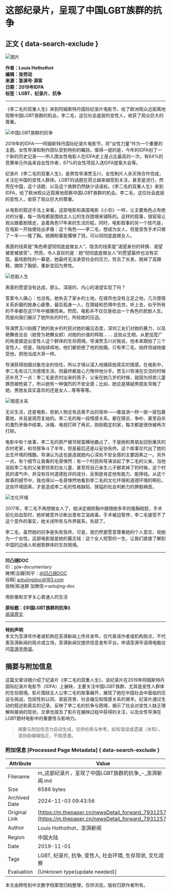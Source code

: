 # 这部纪录片，呈现了中国LGBT族群的抗争

## 正文 { data-search-exclude }


![图片](https://image.thepaper.cn/publish/interaction/image/5/57/823.jpg)

**作者：Louis Hothothot**  
**编辑：张劳动**  
**来源：澎湃号·湃客**  
**日期：2019年IDFA**  
**标签：LGBT、纪录片、抗争**

---

《李二毛的双重人生》来到阿姆斯特丹国际纪录片电影节，给了欧洲观众近距离地观察中国LGBT族群的机会。李二毛，这位社会底层的变性人，收获了观众巨大的尊重。

![中国LGBT族群的抗争](https://imagepphcloud.thepaper.cn/pph/image/73/584/757.jpg)

2019年的IDFA——阿姆斯特丹国际纪录片电影节，将“女性力量”作为一个重要的主题。女性导演和制作团队受到特别的瞩目。值得一提的是，今年的IDFA创了一个新的历史记录——所入围女性电影人在IDFA史上是占比最高的一次，有64%的竞赛单元作品来自女性作者，67%的女性项目入选IDFA提案大会等。

纪录片《李二毛的双重人生》，是男性导演贾玉川，女性制片人余天琦合作完成，关注在中国的变性人群体。LGBT的话题在荷兰越来越受到关注，甚至是流行，然而在中国，这个话题、以及这个族群仍然缺少话语权。《李二毛的双重人生》来到IDFA，给了欧洲观众近距离地观察中国LGBT族群的机会。李二毛，这位社会底层的变性人，收获了观众巨大的尊重。

从电影的叙述手法上来看，这部电影和美国电影《小丑》一样，让主要角色占有绝对的分量，每一场戏都是围绕主人公的生存困境来铺陈的。这样的叙事，很容易让观众跟着剧情走，追着角色17年来的生活历程。同时，电影叙事的另一个技巧是，在电影一开始便给出矛盾：这个角色——李二毛，想成为女人，但是变性手术只做了一半——隆了胸。她期盼着能攥够了钱，可以彻彻底底做女人。

表面的线索是“角色希望彻彻底底做女人”，隐含的线索是“渴望身份的转换、渴望被爱被接受”。然而，令人哀叹的是：她“彻彻底底做女人”的愿望最终也没有实现。最戏剧性的一幕是，她最终无法承受社会的压力，剪去了长发，脱掉了高跟鞋，摘除了胸部，重新变回为男性。

![悲剧人生](https://imagepphcloud.thepaper.cn/pph/image/73/584/761.jpg)

表面的愿望没有达成，那么，深层的、内心的渴望实现了吗？

答案令人痛心：也没有。她失去了家乡的土地，在城市也没有立足之地，几次感情关系折磨的她身心疲惫，最后孤身一人，在猜疑和恐惧中去世。听上去，似乎所有的不幸都在这17年中接踵而来。然而，电影并不仅仅是给出一个角色的悲剧人生。而是向我们展示了她所处的时代，所给她的压迫。

导演贾玉川拍摄了她的故乡的村民对她的偏见态度，深圳工友们对她的暴力，以及艳舞夜总会（她曾为艳舞女郎）对她的价值的榨取... ... 这些众生相，从更加宽广的角度塑造出变性人这个群体的生存困境。导演贾玉川对我说，他本来跟拍了三个变性人，但是，陆陆续续地，他们都拒绝了他的拍摄。只有李二毛，始终坦诚地接受他，把他当成大哥一样。

导演获得拍摄对象完全的信任，所以才得以深入地捕获她真实的情感。在电影中，李二毛有过几次感情生活，但最终都是心力憔悴地分手。贾玉川导演在交流的时候还补充了一点：李二毛是农村出来的孩子，父亲在她几岁的时候，就因为拐卖儿童罪而被枪毙了，所以她有一种强烈的不安全感；比如，她总是猜疑男朋友背叛了她，男朋友其实喜欢的还是女人...等等等等。

![情感关系](https://imagepphcloud.thepaper.cn/pph/image/73/584/765.jpg)

无论生活，还是电影，悲剧人物总有逃离不出的宿命——像漩涡一样一层一层包裹着她，并且是周而复始的。李二毛的每一段情感关系，都在猜忌、争吵、甚至自杀的激烈矛盾中结束。冰箱、电视打碎了再买，刚刚稳定的家，每次都是很快被再次打碎。

电影中有个故事，李二毛的房产被邻居蛮横地霸占了，于是她和男朋友回到重庆的农村老家，和邻居争斗了半年，但是最后还是以妥协告终。这个故事交代出了她的出生环境的残酷，导演认为这也是造就她内心深处不安全感的主要因素之一。另外一点，有个细节让我看的毛骨悚然：有一个村民和导演谈起了李二毛的父亲，当他说起李二毛的父亲曾拐卖妇女儿童、甚至将自己亲生儿子都卖掉了的时候，这个村民的语气中，并没有任何道德批评的成分，反倒是肯定他有能力、能挣钱。从这个故事的细节中，我也得以—毛骨悚然地看到李二毛的文化环境和道德环境的畸形。这些环境因素，才是造成李二毛的性格缺陷、狭隘的社会判断力的罪魁祸首。

![文化环境](https://imagepphcloud.thepaper.cn/pph/image/73/584/769.jpg)

2017年，李二毛不再想做女人了，她决定摘除胸中跟随她多年的隆胸硅胶，手术前化验血型时，她却被意外诊断出患有艾滋病毒，手术被迫暂停，李二毛接受不了这个意外的事实，她关闭所有与外界联系，失踪了。

李二毛，虽然她的抗争是失败告终，可是，我仍然更愿意尊重她的个人意志，视她为一个女性。这部电影就是她的墓志铭：这个女人短暂的一生，让我们直接了解到中国的边缘人和弱势群体的生存困境。

---

**凹凸镜DOC**  
ID：pjw-documentary  
微博|豆瓣|知乎：[@凹凸镜DOC](https://m.thepaper.cn/user_interaction_3323668)  
投稿| aotujingdoc@163.com  
放映|影迷群 加微信☞aotujing-doc  

用影像和文字关心普通人的生活  

**原标题：《中国LGBT族群的抗争》**  
[阅读原文](http://mp.weixin.qq.com/s?__biz=MzIwMzU5NDI2NQ==&mid=2247494361&idx=1&sn=b0484e7a3d92e5db07a2dbf87940a636&chksm=96cfa5afa1b82cb9ef2fb5d4beb6474f6c1484698f66df1fa75c3991ce9a3086d1ec57b06807#rd)  

---

**特别声明**  
本文为澎湃号作者或机构在澎湃新闻上传并发布，仅代表该作者或机构观点，不代表澎湃新闻的观点或立场，澎湃新闻仅提供信息发布平台。申请澎湃号请用电脑访问[澎湃号申请](https://renzheng.thepaper.cn)。

## 摘要与附加信息

<!-- tcd_abstract -->
这篇文章详细介绍了纪录片《李二毛的双重人生》，该纪录片在2019年阿姆斯特丹国际纪录片电影节（IDFA）上展映，主要关注中国LGBT族群，尤其是变性人群体的生存困境。影片围绕主人公李二毛的故事展开，展现了她在中国社会中面临的压迫与挑战，包括性别认同、家庭背景、社会偏见和情感关系的艰辛。纪录片通过生动的叙述和真实的记录，反映了李二毛的抗争与困境，揭示了社会对变性人缺乏理解和接纳的现状。文章也提及了影片在展映过程中获得的关注，以及女性导演在LGBT题材电影中的重要性与影响力。
<!-- tcd_abstract_end -->

> 摘要与附加信息为自动生成，仅供检索与参考。如有错误或遗漏（未知），请协助编辑指正，不胜感激。

### 附加信息 [Processed Page Metadata] { data-search-exclude }

| Attribute       | Value                                  |
|-----------------|----------------------------------------|
| Filename        | m_这部纪录片，呈现了中国LGBT族群的抗争_-_澎湃新闻.md                             |
| Size            | 6586 bytes                           |
| Archived Date   | 2024-11-03 09:43:56                             |
| Original Link   | [https://m.thepaper.cn/newsDetail_forward_7931257](https://m.thepaper.cn/newsDetail_forward_7931257)                       |
| Author          | Louis Hothothot，澎湃新闻                               |
| Region          | 中国大陆                               |
| Date            | 2019-11-01                                 |
| Tags            | LGBT, 纪录片, 抗争, 变性人, 社会环境, 生存现状, 文化观察                                 |
| Evaluation            | [Unknown type(update needed)]                                 |
<!-- tcd_table_end -->

本文由跨性别中文数字档案馆归档整理，仅供浏览。版权归原作者所有。
